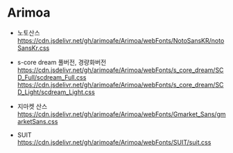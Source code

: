 # Arimoa

* 노토산스
https://cdn.jsdelivr.net/gh/arimoafe/Arimoa/webFonts/NotoSansKR/notoSansKr.css

* s-core dream 풀버전, 경량화버전
https://cdn.jsdelivr.net/gh/arimoafe/Arimoa/webFonts/s_core_dream/SCD_Full/scdream_Full.css
https://cdn.jsdelivr.net/gh/arimoafe/Arimoa/webFonts/s_core_dream/SCD_Light/scdream_Light.css

* 지마켓 산스
https://cdn.jsdelivr.net/gh/arimoafe/Arimoa/webFonts/Gmarket_Sans/gmarketSans.css

* SUIT
https://cdn.jsdelivr.net/gh/arimoafe/Arimoa/webFonts/SUIT/suit.css
